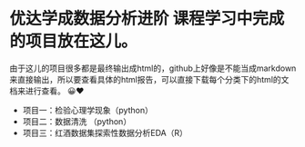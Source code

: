 # 优达学成数据分析进阶  课程学习中完成的项目放在这儿。      
由于这儿的项目很多都是最终输出成html的，github上好像是不能当成markdown来直接输出，所以要查看具体的html报告，可以直接下载每个分类下的html的文档来进行查看。
😀❤  

+ 项目一：检验心理学现象（python）
+ 项目二：数据清洗 （python）
+ 项目三：红酒数据集探索性数据分析EDA（R）  
